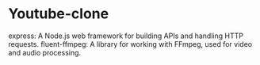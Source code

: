 # Youtube-clone

express: A Node.js web framework for building APIs and handling HTTP requests.
fluent-ffmpeg: A library for working with FFmpeg, used for video and audio processing.
